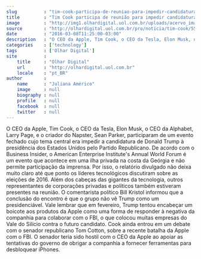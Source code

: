 ```yaml
---
slug          : "tim-cook-participa-de-reuniao-para-impedir-candidatura-de-donald-trump"
title         : "Tim Cook participa de reunião para impedir candidatura de Donald Trump"
image         : "http://img1.olhardigital.uol.com.br/uploads/acervo_imagens/2016/02/20160216170424_660_420.jpg"
source        : "http://olhardigital.uol.com.br/pro/noticia/tim-cook/55886"
date          : "2016-03-08T11:25:00-03:00"
description   : "O CEO da Apple, Tim Cook, o CEO da Tesla, Elon Musk, o CEO da Alphabet, Larry Page, e o criador do Napster, Sean Parker, participaram de um evento fechado cujo tema central era impedir a candidatura de Donald Trump à presidência dos Estados Unidos pelo Partido Republicano. De acordo com o Business Insider, o American Enterprise Institute's Annual World Forum é um evento que acontece em uma ilha privada na costa da Geórgia e não permite participação da imprensa. Por isso, o relatório divulgado não deixa muito claro até que ponto os líderes tecnológicos discutiram sobre as eleições de 2016. Além dos cabeças das gigantes da tecnologia, outros representantes de corporações privadas e políticos também estiveram presentes na reunião. O comentarista político Bill Kristol informou que a conclusão do encontro é que o grupo não vê Trump como um presidenciável. Vale lembrar que em fevereiro, Trump tentou encabeçar um boicote aos produtos da Apple como uma forma de responder à negativa da companhia para colaborar com o FBI, o que colocou muitas empresas do Vale do Silício contra o futuro candidato. Cook ainda entrou em um debate com o senador republicano Tom Cotton, sobre a recente batalha da Apple com o FBI. O senador teria sido hostil com o CEO da Apple ao apoiar as tentativas do governo de obrigar a companhia a fornecer ferramentas para desbloquear iPhones."
categories    : ['technology']
tags          : ['Olhar Digital']
site          :
    title     : "Olhar Digital"
    url       : "http://olhardigital.uol.com.br"
    locale    : "pt_BR"
author        :
    name      : "Juliana Américo"
    image     : null
    biography : null
    profile   : null
    facebook  : null
    twitter   : null
---
```


O CEO da Apple, Tim Cook, o CEO da Tesla, Elon Musk, o CEO da Alphabet, Larry Page, e o criador do Napster, Sean Parker, participaram de um evento fechado cujo tema central era impedir a candidatura de Donald Trump à presidência dos Estados Unidos pelo Partido Republicano. De acordo com o Business Insider, o American Enterprise Institute's Annual World Forum é um evento que acontece em uma ilha privada na costa da Geórgia e não permite participação da imprensa. Por isso, o relatório divulgado não deixa muito claro até que ponto os líderes tecnológicos discutiram sobre as eleições de 2016. Além dos cabeças das gigantes da tecnologia, outros representantes de corporações privadas e políticos também estiveram presentes na reunião. O comentarista político Bill Kristol informou que a conclusão do encontro é que o grupo não vê Trump como um presidenciável. Vale lembrar que em fevereiro, Trump tentou encabeçar um boicote aos produtos da Apple como uma forma de responder à negativa da companhia para colaborar com o FBI, o que colocou muitas empresas do Vale do Silício contra o futuro candidato. Cook ainda entrou em um debate com o senador republicano Tom Cotton, sobre a recente batalha da Apple com o FBI. O senador teria sido hostil com o CEO da Apple ao apoiar as tentativas do governo de obrigar a companhia a fornecer ferramentas para desbloquear iPhones.
